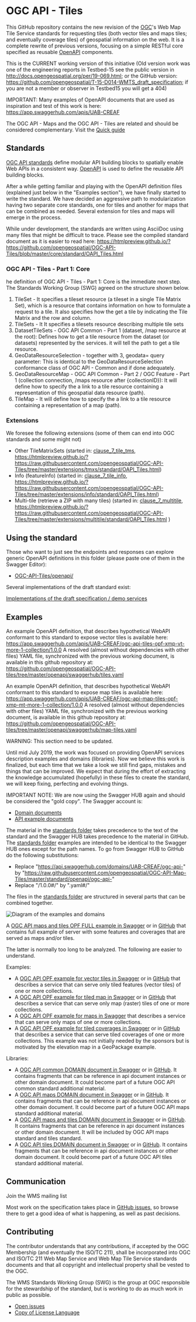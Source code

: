 # OGC API - Tiles

This GitHub repository contains the new revision of the [OGC](http://opengeospatial.org)'s Web Map Tile Service standards for requesting tiles (both vector tiles and maps tiles; and eventually coverage tiles) of geospatial information on the web. It is a complete rewrite of previous versions, focusing on a simple RESTful core specified as reusable [OpenAPI](http://openapis.org) components.

This is the CURRENT working version of this initiative (Old version work was one of the  engineering reports in Testbed-15 see the public version in http://docs.opengeospatial.org/per/19-069.html; or the GitHub version:  https://github.com/opengeospatial/T-15-D014-WMTS_draft_specification; if you are not a member or observer in Testbed15 you will get a 404)

IMPORTANT: Many examples of OpenAPI documents that are used as inspiration and test of this work is here:
https://app.swaggerhub.com/apis/UAB-CREAF

The OGC API - Maps and the OGC API - Tiles are related and should be considered complementary. Visit the [Quick guide](QuickGuide/README.md)

## Standards

[OGC API standards](https://ogcapi.ogc.org) define modular API building blocks to spatially enable Web APIs
in a consistent way. [OpenAPI](http://openapis.org) is used to define the reusable
API building blocks.

After a while getting familiar and playing with the OpenAPI definition files (explained just below in the "Examples section"), we have finally started to write the standard. We have decided an aggressive path to modularization having two separate core standards, one for tiles and another for maps that can be combined as needed. Several extension for tiles and maps will emerge in the process.

While under development, the standards are written using AsciiDoc using many files that might be difficult to trace. Please see the compiled standard document as it is easier to read here: https://htmlpreview.github.io/?https://github.com/opengeospatial/OGC-API-Tiles/blob/master/core/standard/OAPI_Tiles.html

### OGC API - Tiles - Part 1: Core
he definition of OGC API - Tiles - Part 1: Core is the immediate next step. The Standards Working Group (SWG) agreed on the structure shown below.

1. TileSet - It specifies a tileset resource (a tileset in a single Tile Matrix Set), which is a resource that contains information on how to formulate a request to a tile. It also specifies how the get a tile by indicating the Tile Matrix and the row and column.
2. TileSets - It It specifies a tilesets resource describing multiple tile sets
3. DatasetTileSets - OGC API Common - Part 1 (dataset, /map resource at the root): Defines how to get a tile resource from the dataset (or datasets) represented by the services. it will tell the path to get a tile resource.
4. GeoDataResourceSelection - together with 3, geodata= query parameter: This is identical to the GeoDataResourceSelection conformance class of OGC API - Common and if done adequately.
5. GeoDataResourceMap - OGC API Common - Part 2 / OGC Feature - Part 1 (collection connection, /maps resource after {collectionID}): It will define how to specify the a link to a tile resource containing a representation of this geospatial data resource (path).
6. TileMap - It will define how to specify the a link to a tile resource containing a representation of a map (path).

### Extensions
We foresee the following extensions (some of them can end into OGC standards and some might not)
* Other TileMatrixSets  (started in: [clause_7_tile_tms](extensions/tmxs/standard/clause_7_tile_tms.adoc), https://htmlpreview.github.io/?https://raw.githubusercontent.com/opengeospatial/OGC-API-Tiles/tree/master/extensions/tmxs/standard/OAPI_Tiles.html)
* Info (featureInfo) (started in: [clause_7_tile_info](extensions/info/standard/clause_7_tile_info.adoc), https://htmlpreview.github.io/?https://raw.githubusercontent.com/opengeospatial/OGC-API-Tiles/tree/master/extensions/info/standard/OAPI_Tiles.html)
* Multi-tile (retrieve a ZIP with many tiles) (started in: [clause_7_multitile](extensions/multitile/standard/clause_7_tile_collections.adoc), https://htmlpreview.github.io/?https://raw.githubusercontent.com/opengeospatial/OGC-API-Tiles/tree/master/extensions/multitile/standard/OAPI_Tiles.html )

## Using the standard

Those who want to just see the endpoints and responses can explore generic
OpenAPI definitions in this folder (please paste one of them in the Swagger Editor):

* [OGC-API-Tiles/openapi/](https://github.com/opengeospatial/OGC-API-Tiles/tree/master/openapi)

Several implementations of the draft standard exist:

[Implementations of the draft specification / demo services](./implementations.adoc)

## Examples
An example OpenAPI definition, that describes hypothetical WebAPI conformant to this standard to expose vector tiles is available here: https://app.swaggerhub.com/apis/UAB-CREAF/ogc-api-tiles-opf-xmp-vt-more-1-collection/1.0.0
A resolved (almost without dependencies with other files) YAML file, synchronized with the previous working document, is available in this github repository at: https://github.com/opengeospatial/OGC-API-tiles/tree/master/openapi/swaggerhub/tiles.yaml

An example OpenAPI definition, that describes hypothetical WebAPI conformant to this standard to expose map tiles is available here: https://app.swaggerhub.com/apis/UAB-CREAF/ogc-api-map-tiles-opf-xmp-mt-more-1-collection/1.0.0
A resolved (almost without dependencies with other files) YAML file, synchronized with the previous working document, is available in this github repository at: https://github.com/opengeospatial/OGC-API-tiles/tree/master/openapi/swaggerhub/map-tiles.yaml


WARNING: This section need to be updated.

Until mid July 2019, the work was focused on providing OpenAPI services description examples and domains (libraries). Now we believe this work is finalized, but each time that we take a look we still find gaps, mistakes and things that can be improved.
We expect that during the effort of extracting the knowledge accumulated (hopefully) in these files to create the standard, we will keep fixing, perfecting and evolving things.

IMPORTANT NOTE: We are now using the Swagger HUB again and should be considered the "gold copy". The Swagger account is:
* [Domain documents](https://app.swaggerhub.com/search?owner=UAB-CREAF&type=DOMAIN)
* [API example documents](https://app.swaggerhub.com/search?owner=UAB-CREAF&type=API)

The material in the [standards folder](standard/openapi) takes precedence to the text of the standard and the Swagger HUB takes precedence to the material in GitHub. The [standards folder](standard/openapi) examples are intended to be identical to the Swagger HUB ones except for the path names. To go from  Swagger HUB to GitHub do the following substitutions:
* Replace "https://api.swaggerhub.com/domains/UAB-CREAF/ogc-api-" by "https://raw.githubusercontent.com/opengeospatial/OGC-API-Map-Tiles/master/standard/openapi/ogc-api-"
* Replace "/1.0.0#/" by ".yaml#/"

The files in the [standards folder](standard/openapi) are structured in several parts that can be combined together.

![Diagram of the examples and domains](standard/images/diagram-xmp.png)

A [OGC API maps and tiles OPF FULL example in Swagger](https://api.swaggerhub.com/domains/UAB-CREAF/ogc-api-map-tiles-opf-xmp-full/1.0.0) or in [GitHub](standard/openapi/ogc-api-map-tiles-opf-xmp-full.yaml) that contains full example of server with some features and coverages that are served as maps and/or tiles.

The latter is normally too long to be analyzed. The following are easier to understand.

Examples:
* A [OGC API OPF example for vector tiles in Swagger](https://api.swaggerhub.com/domains/UAB-CREAF/ogc-api-tiles-opf-xmp-vt-more-1-collection/1.0.0) or in [GitHub](standard/openapi/ogc-api-tiles-opf-xmp-vt-more-1-collection.yaml) that describes a service that can serve only tiled features (vector tiles) of one or more collections.
* A [OGC API OPF example for tiled map in Swagger](https://api.swaggerhub.com/domains/UAB-CREAF/ogc-api-map-tiles-opf-xmp-mt-more-1-collection/1.0.0) or in [GitHub](standard/openapi/ogc-api-map-tiles-opf-xmp-mt-more-1-collection.yaml) that describes a service that can serve only map (raster) tiles of one or more collections.
* A [OGC API OPF example for maps in Swagger](standard/openapi/ogc-api-maps-opf-xmp-ore-1-collection.yaml) that describes a service that can serve only maps of one or more collections.
* A [OGC API OPF example for tiled coverages in Swagger](https://api.swaggerhub.com/domains/UAB-CREAF/ogc-api-tiles-opf-xmp-vt-more-1-collection/1.0.0) or in [GitHub](standard/openapi/ogc-api-tiles-opf-xmp-vt-more-1-collection.yaml) that describes a service that can serve tiled coverages of one or more collections. This example was not initially needed by the sponsors but is motivated by the elevation map in a GeoPackage example.

Libraries:
* A [OGC API common DOMAIN document in Swagger](https://api.swaggerhub.com/domains/UAB-CREAF/ogc-api-common/1.0.0) or in [GitHub](standard/openapi/ogc-api-common.yaml). It contains fragments that can be reference in api document instances or other domain document. It could become part of a future OGC API common standard additional material.
* A [OGC API maps DOMAIN document in Swagger](https://api.swaggerhub.com/domains/UAB-CREAF/ogc-api-maps/1.0.0) or in [GitHub](standard/openapi/ogc-api-maps.yaml). It contains fragments that can be reference in api document instances or other domain document. It could become part of a future OGC API maps standard additional material.
* A [OGC API maps and tiles DOMAIN document in Swagger](https://api.swaggerhub.com/domains/UAB-CREAF/ogc-api-map-tiles/1.0.0) or in [GitHub](standard/openapi/ogc-api-map-tiles.yaml). It contains fragments that can be reference in api document instances or other domain document. It will be included by OGC API maps standard and tiles standard.
* A [OGC API tiles DOMAIN document in Swagger](https://api.swaggerhub.com/domains/UAB-CREAF/ogc-api-tiles/1.0.0) or in [GitHub](standard/openapi/ogc-api-tiles.yaml). It contains fragments that can be reference in api document instances or other domain document. It could become part of a future OGC API tiles standard additional material.

## Communication

Join the WMS mailing list

Most work on the specification takes place in [GitHub issues](https://github.com/opengeospatial/OGC-API-Map-Tiles/issues),
so browse there to get a good idea of what is happening, as well as past decisions.

## Contributing

The contributor understands that any contributions, if accepted by the OGC Membership (and eventually the ISO/TC 211), shall be incorporated into OGC and ISO/TC 211 Web Map Service and Web Map Tile Service standards documents and that all copyright and intellectual property shall be vested to the OGC.

The WMS Standards Working Group (SWG) is the group at OGC responsible for the stewardship of the standard, but is working to do as much work in public as possible.

* [Open issues](https://github.com/opengeospatial/OGC-API-Map-Tiles/issues)
* [Copy of License Language](https://raw.githubusercontent.com/opengeospatial/OGC-API-Map-Tiles/master/LICENSE)
